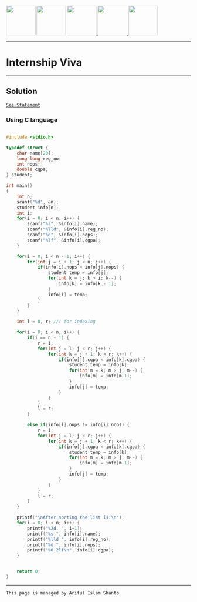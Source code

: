 <a href = "https://shanto-swe029.github.io/"> <img src = "https://shanto-swe029.github.io/newgitphoto/home.png" height = "80" align = "left"> </a>
<a href = "https://shanto-swe029.github.io/programmingnotes"> <img src = "https://shanto-swe029.github.io/newgitphoto/programmingnotes.png" height = "80" align = "left"> </a>
<a href = "https://shanto-swe029.github.io/mathematicsnotes"> <img src = "https://shanto-swe029.github.io/newgitphoto/mathematicsnotes.png" height = "80"> </a>
<a href = "https://shanto-swe029.github.io/programmingproblems"> <img src = "https://shanto-swe029.github.io/newgitphoto/programmingproblems.png" height = "80"> </a>
<a href = "https://shanto-swe029.github.io/must-do-math-cp/home"> <img src = "https://shanto-swe029.github.io/newgitphoto/mustdomathforcp.png" height = "80"> </a>

***


# Internship Viva

***

## Solution

[`See Statement`](https://shanto-swe029.github.io/programmingproblem/internship-viva/statement)



### Using C language

```c

#include <stdio.h>

typedef struct {
    char name[20];
    long long reg_no;
    int nops;
    double cgpa;
} student;

int main()
{
    int n;
    scanf("%d", &n);
    student info[n];
    int i;
    for(i = 0; i < n; i++) {
        scanf("%s", &info[i].name);
        scanf("%lld", &info[i].reg_no);
        scanf("%d", &info[i].nops);
        scanf("%lf", &info[i].cgpa);
    }

    for(i = 0; i < n - 1; i++) {
        for(int j = i + 1; j < n; j++) {
            if(info[i].nops < info[j].nops) {
                student temp = info[j];
                for(int k = j; k > i; k--) {
                    info[k] = info[k - 1];
                }
                info[i] = temp;
            }
        }
    }

    int l = 0, r; /// for indexing

    for(i = 0; i < n; i++) {
        if(i == n - 1) {
            r = i;
            for(int j = l; j < r; j++) {
                for(int k = j + 1; k < r; k++) {
                    if(info[j].cgpa < info[k].cgpa) {
                        student temp = info[k];
                        for(int m = k; m > j; m--) {
                            info[m] = info[m-1];
                        }
                        info[j] = temp;
                    }
                }
            }
            l = r;
        }

        else if(info[l].nops != info[i].nops) {
            r = i;
            for(int j = l; j < r; j++) {
                for(int k = j + 1; k < r; k++) {
                    if(info[j].cgpa < info[k].cgpa) {
                        student temp = info[k];
                        for(int m = k; m > j; m--) {
                            info[m] = info[m-1];
                        }
                        info[j] = temp;
                    }
                }
            }
            l = r;
        }
    }

    printf("\nAfter sorting the list is:\n");
    for(i = 0; i < n; i++) {
        printf("%2d. ", i+1);
        printf("%s ", info[i].name);
        printf("%lld ", info[i].reg_no);
        printf("%d ", info[i].nops);
        printf("%0.2lf\n", info[i].cgpa);
    }


    return 0;
}

```








***

`This page is managed by Ariful Islam Shanto`
